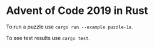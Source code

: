 # Advent of Code 2019 in Rust

To run a puzzle use `cargo run --example puzzle-1a`.

To see test results use `cargo test`.
